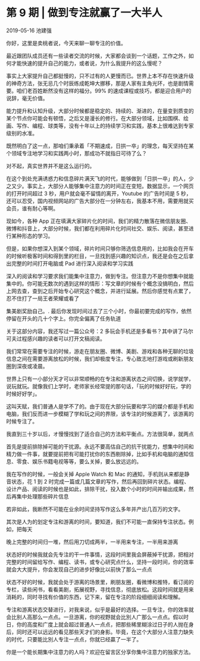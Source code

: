 # 第 9 期 | 做到专注就赢了一大半人

2019-05-16 池建强

你好，这里是卖桃者说，今天来聊一聊专注的价值。

最近跟团队成员还有一些读者交流的时候，大家都会谈到一个话题，工作之外，如何才能快速的提升自己的能力，或者说，为什么我提升的这么慢呢？

事实上大家提升自己都挺慢的，只不过有的人更慢而已。世界上本不存在快速升级的神奇方法，张无忌几个时辰练成乾坤大挪移，那是人家有主角光环，也是剧情需要。咱们老百姓断然没有这样的福分。99% 的速成课程或技巧，都是迎合用户的说辞，毫无价值。

能力提升和认知升级，大部分时候都是稳定的、持续的、渐进的，在量变到质变的某个节点你可能会有顿悟，之后又是漫长的修行。在大部分领域，比如围棋、绘画、写作、编程、球类等，没有十年以上的持续学习和实践，基本上很难达到专家级别的水准。

既然明白了这一点，那咱们秉承着「不期速成，日拱一卒」的理念，每天坚持在某个领域专注地学习和实践两小时，那成功不就指日可待了么？

对不起，真实世界并不是这么运行的。

在这个到处充满诱惑力和信息碎片满天飞的时代，能够做到「日拱一卒」的人，少之又少。事实上，大部分人能够集中注意力的时间正在变短。数据显示，一个网页的打开时间超过 3 秒，用户就会毫不留情的离开，Youtube 的广告时间是 5 秒，还可以忍受，国内视频网站的广告大部分在一分钟左右，我基本不用，需要用就买会员，谁有耐心等啊。

现如今，各种 App 正在填满大家碎片化的时间，我们的精力散落在微信朋友圈、微博和抖音上，大部分时候，我们都在利用碎片化时间社交、娱乐、阅读，甚至进行某种形态的学习。

但是，如果你想深入到某个领域，碎片时间只够你筛选信息用的，比如我会在开车的时候听极客时间和得到里的栏目，一旦找到感兴趣的知识点，我还是会在之后拿出完整的时间打开电脑或 Pad 进行深入阅读和学习实践

深入的阅读和学习要求我们能集中注意力，做到专注。但注意力不是你想集中就能集中的。你可能无数次的遇到这样的情形：写文章的时候有个概念没搞明白，然后上网去查，查到之后开始专心研究这个概念，并进行延展。然后你感觉有点累了，忍不住打了一局王者荣耀或看了

集美剧奖励自己。. 最后你发现时间过去了三个小时，你最初要完成的写作，依然停留在开头的几十个字上。你完全偏离了任务轨道

关于这部分内容，我还写过一篇公众号：2 多玩会手机还是多看书？其中讲了马尔可夫过程感兴趣的读者可以打开文稿阅读。

我们常常在需要专注的时候，游走在朋友圈、微博、美剧、游戏和各种无聊的垃圾信息之间在需要游离放松的时候，我们却极度专注，专心致志地打游戏或刷新朋友圏到深夜或凌晨。

世界上只有一小部分天才可以非常顺畅的在专注和游离状态之间切换，说学就学，说玩就玩。就像我们上学时，老师家长经常提的那句话，「玩的时候好好玩，学的时候好好学」。

这叫天赋，我们普通人是学不了的。由于现在大部分玩要和学习的媒介都是手机和电脑，我们反而进一步模糊了学和玩之间的界限，该专注的时候游离了，该游离的时候专注了。

我直到三十岁以后，オ慢慢找到了适合自己的方法和平衡点。方法很简单，就两点

首先是提前排除掉可能的干扰源。永远不要高估自己的抗干扰能力，想集中时间和精力做一件事，就要提前把有可能打扰你的东西剔除掉，比如手机和电脑的通知信息、零食、娱乐书籍电视等等，要么关掉，要么放远远的。

我在写作的时候，一般会关掉 Apple Watch 和 Mac 的通知，手机则从来都是静音状态，花 1 到 2 时完成一篇或几篇文章的写作，然后再回到碎片状态。编程、设计产品、阅读的时候也是如此，排除干扰，投入数个小时的时间并输出成果，然后再集中处理那些碎片信息

若非如此，我断然不可能在业余时间坚持写作这么多年并产出几百万的文字。

其次是人为的划定专注和游离的时间，要知道，我们不可能一直保持专注状态。例如，把每天

晚上完整的时间归一堆，然后用刀切成两半，一半用来专注，一半用来游离

状态好的时候我就会先专注的干一件事情，这段时间里我会屏蔽掉干扰源，把相对完整的时间留给写作、编程、读书，或专心研究点什么，坚持一段时间，你的效率就会大大提升，你会发现自己的进步好像比以前快了那么一点点

状态不好的时候，我就会处于游离的场景里，刷朋友圈，看微博和推特，看订阅的专栏，读些闲书，看看美剧，拓展视野，寻找信息，彻底放松。这段时间就是用来消耗的，同时寻找有价值的东西，记下来，留在专注的阶段细细阅读和理解。

专注和游离状态交替进行，对我来说，似乎是最好的选择。一旦专注，你的效率就会比别人高那么一点点。一旦游离，你的视野就会比別人广那么一点点。假以时日，你的高度和广度上就会超过普通人一点点，把那些稀里糊涂过日子的人抛在身后，同时还可以远远的看见那些天才们的身影。毕竟，在这个大部分人注意力缺失的时代，只要能比別人专注一点点，你就已经贏了一半了。

你是一个能长期集中注意力的人吗？欢迎在留言区分享你集中注意力的独家方法。

